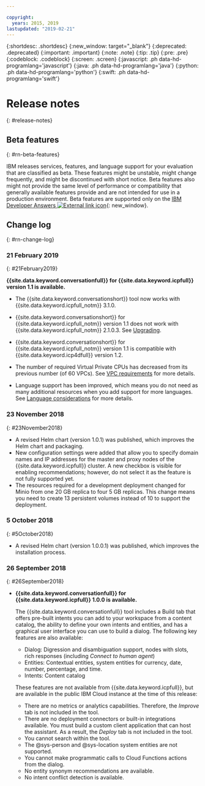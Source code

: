 ```yaml
---

copyright:
  years: 2015, 2019
lastupdated: "2019-02-21"
---
```


{:shortdesc: .shortdesc}
{:new_window: target="_blank"}
{:deprecated: .deprecated}
{:important: .important}
{:note: .note}
{:tip: .tip}
{:pre: .pre}
{:codeblock: .codeblock}
{:screen: .screen}
{:javascript: .ph data-hd-programlang='javascript'}
{:java: .ph data-hd-programlang='java'}
{:python: .ph data-hd-programlang='python'}
{:swift: .ph data-hd-programlang='swift'}

# Release notes
{: #release-notes}

## Beta features
{: #rn-beta-features}

IBM releases services, features, and language support for your evaluation that are classified as beta. These features might be unstable, might change frequently, and might be discontinued with short notice. Beta features also might not provide the same level of performance or compatibility that generally available features provide and are not intended for use in a production environment. Beta features are supported only on the [IBM Developer Answers ![External link icon](../../icons/launch-glyph.svg "External link icon")](https://developer.ibm.com/answers/topics/watson-assistant/){: new_window}.

## Change log
{: #rn-change-log}

### 21 February 2019
{: #21February2019}

**{{site.data.keyword.conversationfull}} for {{site.data.keyword.icpfull}} version 1.1 is available.**

  - The {{site.data.keyword.conversationshort}} tool now works with {{site.data.keyword.icpfull_notm}} 3.1.0.
  
  - {{site.data.keyword.conversationshort}} for {{site.data.keyword.icpfull_notm}} version 1.1 does not work with {{site.data.keyword.icpfull_notm}} 2.1.0.3. See [Upgrading](/docs/services/assistant-icp/upgrade.html).

  - {{site.data.keyword.conversationshort}} for {{site.data.keyword.icpfull_notm}} version 1.1 is compatible with {{site.data.keyword.icp4dfull}} version 1.2.

  - The number of required Virtual Private CPUs has decreased from its previous number (of 60 VPCs). See [VPC requirements](/docs/services/assistant-icp/install-110.html#install-110-vpc-reqs) for more details.

  - Language support has been improved, which means you do not need as many additional resources when you add support for more languages. See [Language considerations](/docs/services/assistant-icp/install-110.html#install-110-lang-reqs) for more details.


### 23 November 2018
{: #23November2018}

- A revised Helm chart (version 1.0.1) was published, which improves the Helm chart and packaging.
- New configuration settings were added that allow you to specify domain names and IP addresses for the master and proxy nodes of the {{site.data.keyword.icpfull}} cluster. A new checkbox is visible for enabling recommendations; however, do not select it as the feature is not fully supported yet.
- The resources required for a development deployment changed for Minio from one 20 GB replica to four 5 GB replicas. This change means you need to create 13 persistent volumes instead of 10 to support the deployment.

### 5 October 2018
{: #5October2018}

- A revised Helm chart (version 1.0.0.1) was published, which improves the installation process.

### 26 September 2018
{: #26September2018}

- **{{site.data.keyword.conversationfull}} for {{site.data.keyword.icpfull}} 1.0.0 is available.**

  The {{site.data.keyword.conversationfull}} tool includes a Build tab that offers pre-built intents you can add to your workspace from a content catalog, the ability to define your own intents and entities, and has a graphical user interface you can use to build a dialog. The following key features are also available:

  - Dialog: Digression and disambiguation support, nodes with slots, rich responses (including *Connect to human agent*)
  - Entities: Contextual entities, system entities for currency, date, number, percentage, and time.
  - Intents: Content catalog

  These features are not available from {{site.data.keyword.icpfull}}, but are available in the public IBM Cloud instance at the time of this release:

  - There are no metrics or analytics capabilities. Therefore, the *Improve* tab is not included in the tool.
  - There are no deployment connectors or built-in integrations available. You must build a custom client application that can host the assistant. As a result, the *Deploy* tab is not included in the tool.
  - You cannot search within the tool.
  - The @sys-person and @sys-location system entities are not supported.
  - You cannot make programmatic calls to Cloud Functions actions from the dialog.
  - No entity synonym recommendations are available.
  - No intent conflict detection is available.

